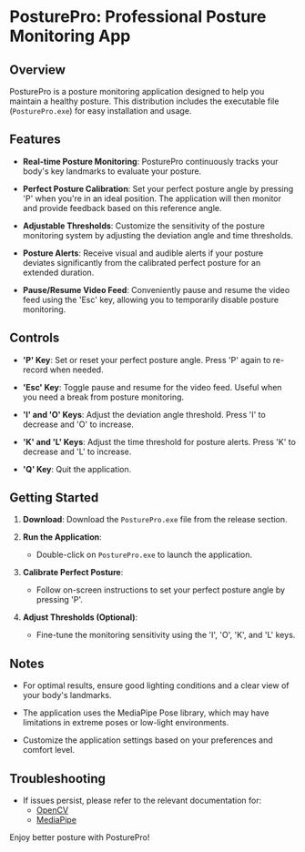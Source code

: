 # PosturePro: Professional Posture Monitoring App

## Overview

PosturePro is a posture monitoring application designed to help you maintain a healthy posture. This distribution includes the executable file (`PosturePro.exe`) for easy installation and usage.

## Features

- **Real-time Posture Monitoring**: PosturePro continuously tracks your body's key landmarks to evaluate your posture.

- **Perfect Posture Calibration**: Set your perfect posture angle by pressing 'P' when you're in an ideal position. The application will then monitor and provide feedback based on this reference angle.

- **Adjustable Thresholds**: Customize the sensitivity of the posture monitoring system by adjusting the deviation angle and time thresholds.

- **Posture Alerts**: Receive visual and audible alerts if your posture deviates significantly from the calibrated perfect posture for an extended duration.

- **Pause/Resume Video Feed**: Conveniently pause and resume the video feed using the 'Esc' key, allowing you to temporarily disable posture monitoring.

## Controls

- **'P' Key**: Set or reset your perfect posture angle. Press 'P' again to re-record when needed.

- **'Esc' Key**: Toggle pause and resume for the video feed. Useful when you need a break from posture monitoring.

- **'I' and 'O' Keys**: Adjust the deviation angle threshold. Press 'I' to decrease and 'O' to increase.

- **'K' and 'L' Keys**: Adjust the time threshold for posture alerts. Press 'K' to decrease and 'L' to increase.

- **'Q' Key**: Quit the application.

## Getting Started

1. **Download**: Download the `PosturePro.exe` file from the release section.

2. **Run the Application**:
   - Double-click on `PosturePro.exe` to launch the application.

3. **Calibrate Perfect Posture**:
   - Follow on-screen instructions to set your perfect posture angle by pressing 'P'.

4. **Adjust Thresholds (Optional)**:
   - Fine-tune the monitoring sensitivity using the 'I', 'O', 'K', and 'L' keys.

## Notes

- For optimal results, ensure good lighting conditions and a clear view of your body's landmarks.

- The application uses the MediaPipe Pose library, which may have limitations in extreme poses or low-light environments.

- Customize the application settings based on your preferences and comfort level.

## Troubleshooting

- If issues persist, please refer to the relevant documentation for:
  - [OpenCV](https://docs.opencv.org/4.x/index.html)
  - [MediaPipe](https://mediapipe.dev/)


Enjoy better posture with PosturePro!

